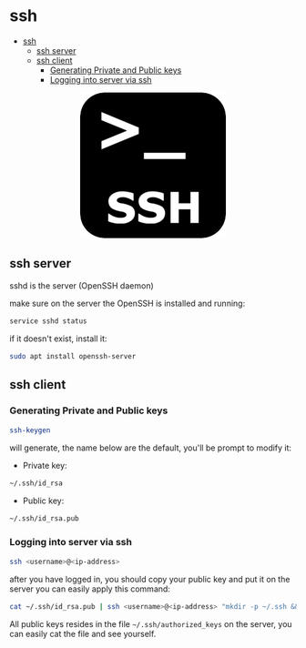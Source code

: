 # ssh

<!--ts-->
   * [ssh](#ssh)
      * [ssh server](#ssh-server)
      * [ssh client](#ssh-client)
         * [Generating Private and Public keys](#generating-private-and-public-keys)
         * [Logging into server via ssh](#logging-into-server-via-ssh)

<!-- Added by: gil_diy, at: 2019-01-03T10:02+02:00 -->

<!--te-->

<p align="center"> <!-- style="width:400px;" -->
  <img src="images/ssh.png" title="tool tip here">
</p>


## ssh server
sshd is the server (OpenSSH daemon)

make sure on the server the OpenSSH is installed and running:

```bash
service sshd status
```

if it doesn't exist, install it:
```bash
sudo apt install openssh-server
```

## ssh client

### Generating Private and Public keys

```bash
ssh-keygen
```
will generate, the name below are the default,
you\'ll be prompt to modify it:

* Private key:
```bash
~/.ssh/id_rsa
```
* Public key:
```bash
~/.ssh/id_rsa.pub
```

### Logging into server via ssh

```bash
ssh <username>@<ip-address>
```

after you have logged in, you should copy your public key and put it on the server you can easily apply this command:
```bash
cat ~/.ssh/id_rsa.pub | ssh <username>@<ip-address> "mkdir -p ~/.ssh && chmod 700 ~/.ssh && cat >> ~/.ssh/authorized_keys
```

All public keys resides in the file `~/.ssh/authorized_keys` on the server, you can easily cat the file and see yourself.
